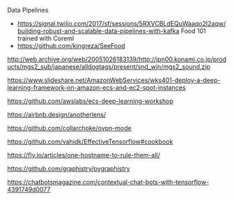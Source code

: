 Data Pipelines
- https://signal.twilio.com/2017/sf/sessions/5RXVCBLdEQuWaaqo2I2aqw/building-robust-and-scalable-data-pipelines-with-kafka
Food 101 trained with Coreml
- https://github.com/kingreza/SeeFood


http://web.archive.org/web/20051026183139/http://jpn00.konami.co.jp/products/mgs2_sub/japanese/alldogtags/present/snd_win/mgs2_sound.zip

https://www.slideshare.net/AmazonWebServices/wks401-deploy-a-deep-learning-framework-on-amazon-ecs-and-ec2-spot-instances

https://github.com/awslabs/ecs-deep-learning-workshop

https://airbnb.design/anotherlens/


https://github.com/collarchoke/ovpn-mode

https://github.com/vahidk/EffectiveTensorflow#cookbook


https://fly.io/articles/one-hostname-to-rule-them-all/

https://github.com/graphistry/pygraphistry

https://chatbotsmagazine.com/contextual-chat-bots-with-tensorflow-4391749d0077
